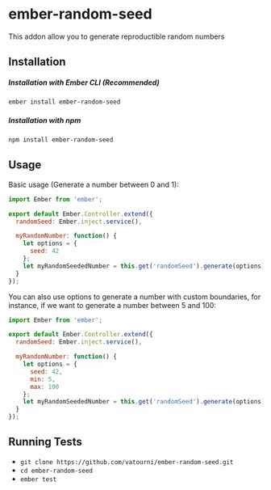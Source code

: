 # ember-random-seed

This addon allow you to generate reproductible random numbers

## Installation

##### Installation with Ember CLI (Recommended)

``` bash
ember install ember-random-seed
```

##### Installation with npm

``` bash
npm install ember-random-seed
```

## Usage

Basic usage (Generate a number between 0 and 1):
``` js
import Ember from 'ember';

export default Ember.Controller.extend({
  randomSeed: Ember.inject.service(),

  myRandomNumber: function() {
    let options = {
      seed: 42
    };
    let myRandomSeededNumber = this.get('randomSeed').generate(options);
  }
});
```

You can also use options to generate a number with custom boundaries, for instance, if we want to generate a number between 5 and 100:
``` js
import Ember from 'ember';

export default Ember.Controller.extend({
  randomSeed: Ember.inject.service(),

  myRandomNumber: function() {
    let options = {
      seed: 42,
      min: 5,
      max: 100
    };
    let myRandomSeededNumber = this.get('randomSeed').generate(options);
  }
});
```

## Running Tests

* `git clone https://github.com/vatourni/ember-random-seed.git`
* `cd ember-random-seed`
* `ember test`
